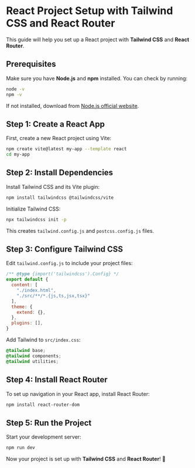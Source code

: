# React Project Setup with Tailwind CSS and React Router

This guide will help you set up a React project with **Tailwind CSS** and **React Router**.

## Prerequisites
Make sure you have **Node.js** and **npm** installed. You can check by running:

```sh
node -v
npm -v
```

If not installed, download from [Node.js official website](https://nodejs.org/).

## Step 1: Create a React App
First, create a new React project using Vite:

```sh
npm create vite@latest my-app --template react
cd my-app
```

## Step 2: Install Dependencies
Install Tailwind CSS and its Vite plugin:

```sh
npm install tailwindcss @tailwindcss/vite
```

Initialize Tailwind CSS:

```sh
npx tailwindcss init -p
```

This creates `tailwind.config.js` and `postcss.config.js` files.

## Step 3: Configure Tailwind CSS
Edit `tailwind.config.js` to include your project files:

```js
/** @type {import('tailwindcss').Config} */
export default {
  content: [
    "./index.html",
    "./src/**/*.{js,ts,jsx,tsx}"
  ],
  theme: {
    extend: {},
  },
  plugins: [],
}
```

Add Tailwind to `src/index.css`:

```css
@tailwind base;
@tailwind components;
@tailwind utilities;
```

## Step 4: Install React Router
To set up navigation in your React app, install React Router:

```sh
npm install react-router-dom
```

## Step 5: Run the Project
Start your development server:

```sh
npm run dev
```

Now your project is set up with **Tailwind CSS** and **React Router**! 🚀

